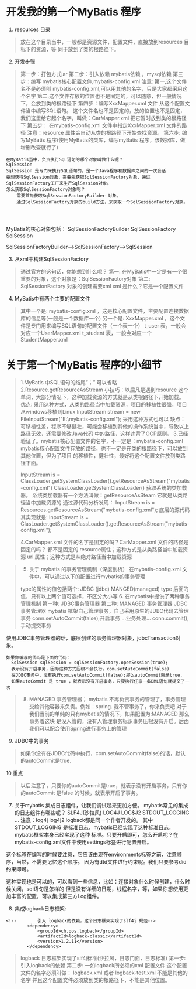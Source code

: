 # 开发我的第一个MyBatis 程序

1. resources 目录
> 放在这个目录当中，一般都是资源文件，配置文件，直接放到resources 目标下的资源，等
> 同于放到了类的根路径下。
>
2. 开发步骤
> 第一步：打包方式jar
> 第二步：引入依赖
>   mybatis依赖 ，mysql依赖
> 第三步：编写 mybatis核心配置文件,mybatis-config.xml
>   注意: 
>           第一,这个文件名不是必须叫 mybatis-config.xml,可以用其他的名字，只是大家都采用这个名字
>           第二,这个文件存放的位置也不是固定的，可以随意，但一般情况下，会放到类的根路径下
>第四步：编写XxxMapper.xml 文件
> 从这个配置文件当中编写SQL语句。
> 这个文件名也不是固定的，放的位置也不是固定，我们这里给它起个名字，叫做：CarMapper.xml
> 把它暂时放到类的根路径下
> 第五步： 在mybatis-config.xml 文件中指定XxxMapper.xml 文件的路径
> <mapper resource="CarMapper.xml">
> 注意：resource 属性会自动从类的根路径下开始查找资源。
> 第六步: 编写MyBatis 程序(使用MyBatis的类库，编写myBatis 程序，该数据库，做增删改查就行了)
```text
在MyBatis当中，负责执行SQL语句的哪个对象叫做什么呢？
SqlSession 
SqlSession 是专门来执行SQL语句的，是一个Java程序和数据库之间的一次会话
要想获得SqlSession对象，需要先获取SqlSessionFactory对象，通过SqlSessionFactory工厂来生产SqlSession对象。
怎么获取SqlSessionFactory对象呢？
    需要首先获取SqlSessionFactoryBuilder 对象。
    通过SqlSessionFactory对象的build方法，来获取一个SqlSessionFactory对象。
   
   
   
```

MyBatis的核心对象包括：
    SqlSessionFactoryBuilder
    SqlSessionFactory
    SqlSession

SqlSessionFactoryBuilder-->SqlSessionFactory-->SqlSession




3. 从xml中构建SqlSessionFactory
> 通过官方的这句话，你能想到什么呢？
>   第一: 在MyBatis中一定是有一个很重要的对象，这个对象是：SqlSessionFactory对象
>   第二: SqlSessionFactory 对象的创建需要xml
>  xml 是什么？它是一个配置文件
> 
4. MyBatis中有两个主要的配置文件
> 其中一个是: mybatis-config.xml ，这是核心配置文件，主要配置连接数据库的信息等(一般是一个数据库一个)
> 另一个是: XxxMapper.xml ，这个文件是专门用来编写SQL语句的配置文件（一个表一个）
>   t_user 表，一般会对应一个UserMapper.xml
>   t_student 表，一般会对应一个StudentMapper.xml



# 关于第一个MyBatis 程序的小细节
> 1.MyBatis 中SQL语句的结尾“；” 可以省略
> 2.Resource.getResourceAsStream
>   小技巧：以后凡是遇到resource 这个单词，大部分情况下，这种加载资源的方式就是从类根路径下开始加载。
>   优点: 采用这种方式，从类的路径当中加载资源，项目的移植性很强，项目从windows移植到Linux
> InputStream stream = new FileInputStream("E:\\mybatis-config.xml"); 采用这种方式也可以
> 缺点：可移植性差，程序不够健壮，可能会移植到其他的操作系统当中，导致以上路径无效，还需要修改Java代码
> 中的路径，这样违背了OCP原则。
> 3.已经验证了。mybatis核心配置文件的名字，不一定是：mybatis-config.xml 
>   mybatis核心配置文件存放的路径，也不一定是在类的根路径下，可以放到其他位置，但为了项目
> 的移植性，健壮性，最好将这个配置文件放到类路径下面。
> 
> InputStream is = ClassLoader.getSystemClassLoader().getResourceAsStream("mybatis-config.xml")
> ClassLoader.getSystemClassLoader() 获取系统的类加载器。
> 系统类加载器有一个方法叫做：getResourceAsSteam
> 它就是从类路径当中加载资源的
> 通过源代码分析发现：
>   InputStream is = Resources.getResourceAsStream("mybatis-config.xml");
>   底层的源代码其实现就是:
> InputStream is = ClasLoader.getSystemClassLoader().getResourceAsStream("mybatis-config.xml");
> 
> 
> 
> 4.CarMapper.xml 文件的名字是固定的吗？CarMapper.xml 文件的路径是固定的吗？
> 都不是固定的
> <mapper resource="CarMapper.xml"> resource属性；这种方式是从类路径当中加载资源
> <mapper url="file:///e:/C8arMapper.xml"> url 属性；这种方式是从绝对路径当中加载资源

> 5. 关于 mybatis 的事务管理机制（深度剖析）
> 在mybatis-config.xml 文件中，可以通过以下的配置进行mybatis的事务管理
> <transactionManager type="JDBC">
> type的属性的值包括两个: 
> JDBC (jdbc)
> MANGED(managed)
> type 后面的值，只有以上两个值可选择，不区分大小写
> 6. 在mybatis中提供了两种事务管理机制
>第一种: JDBC事务管理器
> 第二种: MANAGED 事务管理器
> JDBC 事务管理器
> mybatis 框架自己管理事务，自己采用原生的JDBC代码去管理事务
> conn.setAutoCommit(false);开启事务
> ...业务处理...
> conn.commit(); 手动提交事务
使用JDBC事务管理器的话，底层创建的事务管理器对象，jdbcTransaction对象。
```text
如果你编写的代码是下面的代码：
  SqlSession sqlSession = sqlSessionFactory.openSession(true);
  表示没有开启事务，因为这种方式压根不会执行，com.setAutoCommit(false)
  在JDBC事务中，没有执行com.setAutoCommit(false);那么autoCommit就是true.
  如果autoCommit 是 true ，就表示没有开启事务，只要执行任意一条DML语句就提交了一次
```
> 8. MANAGED 事务管理器；
> mybatis 不再负责事务的管理了，事务管理交给其他容器来负责。例如：spring.
> 我不管事务了，你来负责吧
> 对于我们当前的单纯的只有mybatis的情况下，如果配置为:MANAGED 那么事务着这块
> 是没人管的，没有人管理事务标识事务压根没有开启。后面我们可以配合使用Spring进行事务上的管理

9. JDBC中的事务
> 如果你没有在JDBC代码中执行，com.setAutoCommit(false)的话，默认的autoCommit是true.
> 
>
10.重点
> 以后注意了，只要你的autoCommit是true，就表示没有开启事务，只有你
> 的autoCommit 是false 的时候，就表示开启了事务。

7. 关于mybatis 集成日志组件，让我们调试起来更加方便。
mybatis常见的集成的日志组件有哪些呢？
SLF4J(沙拉风)
LOG4J
LOG$J2
STDOUT_LOGGING
...
注意：log4j log4j2 logback都是同一个作者开发的。
其中STDOUT_LOGGING 是标准日志，mybatis已经实现了这种标准日志，mybatis框架本身已经实现了这种
标准。只要开启即可，怎么开启呢？在mybatis-config.xml文件中使用settings标签进行配置开启。
<settings>
    <setting name="logImpl" value="STDOUT_LOGGING"/>
<settings>
这个标签在编写的时候要注意，它应该由现在environments标签之前，注意顺序，当然，不需要记忆这个顺序。
因为有dtd文件进行约束呢。我们只要参考did约束即可。


这种实现也是可以的，可以看到一些信息，比如：连接对象什么时候创建，什么时候关闭，sql语句是怎样的
但是没有详细的日期，线程名字，等，如果你想使用更加丰富的配置，可以集成第三方Log组件。

8. 集成logback日志框架:
```text
<!--        引入 logback的依赖，这个日志框架实现了slf4j 规范-->
        <dependency>
            <groupId>ch.qos.logback</groupId>
            <artifactId>logback-classic</artifactId>
            <version>1.2.11</version>
        </dependency>
```
> logback 日志框架实现了slf4j标准(沙拉风，日志门面，日志标准)
> 第一步: 引入logback的依赖
> 第二步: 一如logback所必须的xml 配置文件
>   这个配置文件的名字必须叫做： logback.xml 或者 logback-test.xml 不能是其他的名字
> 并且这个配置文件必须放到类的根路径下，不能是其他位置。

